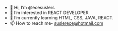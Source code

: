 - 👋 Hi, I’m @ecesuslers
- 👀 I’m interested in REACT DEVELOPER
- 🌱 I’m currently learning HTML, CSS, JAVA, REACT.
- 📫 How to reach me- suslerece@hotmail.com

<!---
ecesuslers/ecesuslers is a ✨ special ✨ repository because its `README.md` (this file) appears on your GitHub profile.
You can click the Preview link to take a look at your changes.
--->
